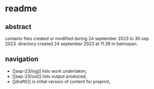 # readme
## abstract

contains files created or modified during 24 september 2023 to 30 sep 2023. directory created 24 september 2023 at 11.39 in belmopan.

## navigation

* [[sep-23/log]] lists work undertaken,
* [[sep-23/out]] lists output produced,
* [[draft0]] is initial version of content for preprint,